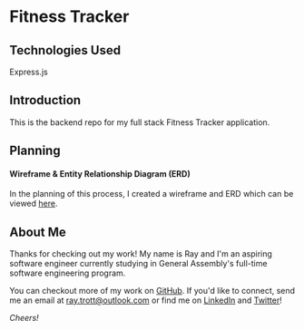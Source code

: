 # Fitness Tracker

## Technologies Used
Express.js

## Introduction

This is the backend repo for my full stack Fitness Tracker application.

## Planning

#### Wireframe & Entity Relationship Diagram (ERD)

In the planning of this process, I created a wireframe and ERD which can be viewed [here](https://i.imgur.com/ZVwXAfG.jpg).

## About Me

Thanks for checking out my work! My name is Ray and I'm an aspiring software engineer currently studying in General Assembly's full-time software engineering program. 

You can checkout more of my work on [GitHub](https://github.com/raytrott). If you'd like to connect, send me an email at <ray.trott@outlook.com> or find me on [LinkedIn](https://www.linkedin.com/in/ray-trott/) and [Twitter](https://twitter.com/raytrott_)!

*Cheers!*
